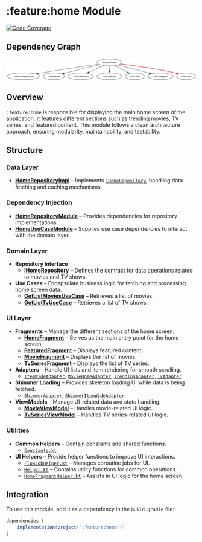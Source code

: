 # :feature:home Module

[![Code Coverage][feature-home-coverage-badge]][feature-home-coverage-link]

## Dependency Graph

![Dependency graph](../../docs/images/module-graphs/feature-home.svg)

## Overview

`:feature:home` is responsible for displaying the main home screen of the application. It features different sections such as trending movies, TV series, and featured content. This module follows a clean architecture approach, ensuring modularity, maintainability, and testability.

## Structure

### Data Layer

- **[HomeRepositoryImpl](../home/src/main/kotlin/com/waffiq/bazz_movies/feature/home/data/repository/HomeRepositoryImpl.kt)** – Implements [`IHomeRepository`](../home/src/main/kotlin/com/waffiq/bazz_movies/feature/home/domain/repository/IHomeRepository.kt), handling data fetching and caching mechanisms.

### Dependency Injection

- **[HomeRepositoryModule](../home/src/main/kotlin/com/waffiq/bazz_movies/feature/home/di/HomeRepositoryModule.kt)** – Provides dependencies for repository implementations.
- **[HomeUseCaseModule](../home/src/main/kotlin/com/waffiq/bazz_movies/feature/home/di/HomeUseCaseModule.kt)** – Supplies use case dependencies to interact with the domain layer.

### Domain Layer

- **Repository Interface**
  - **[IHomeRepository](../home/src/main/kotlin/com/waffiq/bazz_movies/feature/home/domain/repository/IHomeRepository.kt)** – Defines the contract for data operations related to movies and TV shows.
- **Use Cases** – Encapsulate business logic for fetching and processing home screen data.
  - **[GetListMoviesUseCase](../home/src/main/kotlin/com/waffiq/bazz_movies/feature/home/domain/usecase/getListMovie/GetListMoviesUseCase.kt)** – Retrieves a list of movies.
  - **[GetListTvUseCase](../home/src/main/kotlin/com/waffiq/bazz_movies/feature/home/domain/usecase/getListTv/GetListTvUseCase.kt)** – Retrieves a list of TV shows.

### UI Layer

- **Fragments** – Manage the different sections of the home screen.
  - **[HomeFragment](../home/src/main/kotlin/com/waffiq/bazz_movies/feature/home/ui/HomeFragment.kt)** – Serves as the main entry point for the home screen.
  - **[FeaturedFragment](../home/src/main/kotlin/com/waffiq/bazz_movies/feature/home/ui/FeaturedFragment.kt)** – Displays featured content.
  - **[MovieFragment](../home/src/main/kotlin/com/waffiq/bazz_movies/feature/home/ui/MovieFragment.kt)** – Displays the list of movies.
  - **[TvSeriesFragment](../home/src/main/kotlin/com/waffiq/bazz_movies/feature/home/ui/TvSeriesFragment.kt)** – Displays the list of TV series.
- **Adapters** – Handle UI lists and item rendering for smooth scrolling.
  - [`ItemWideAdapter`](../home/src/main/kotlin/com/waffiq/bazz_movies/feature/home/ui/adapter/ItemWIdeAdapter.kt), [`MovieHomeAdapter`](../home/src/main/kotlin/com/waffiq/bazz_movies/feature/home/ui/adapter/MovieHomeAdapter.kt), [`TrendingAdapter`](../home/src/main/kotlin/com/waffiq/bazz_movies/feature/home/ui/adapter/TrendingAdapter.kt), [`TvAdapter`](../home/src/main/kotlin/com/waffiq/bazz_movies/feature/home/ui/adapter/TvAdapter.kt)
- **Shimmer Loading** – Provides skeleton loading UI while data is being fetched.
  - [`ShimmerAdapter`](../home/src/main/kotlin/com/waffiq/bazz_movies/feature/home/ui/shimmer/ShimmerAdapter.kt), [`ShimmerItemWideAdapter`](../home/src/main/kotlin/com/waffiq/bazz_movies/feature/home/ui/shimmer/ShimmerItemWideAdapter.kt)
- **ViewModels** – Manage UI-related data and state handling.
  - **[MovieViewModel](../home/src/main/kotlin/com/waffiq/bazz_movies/feature/home/ui/viewmodel/MovieViewModel.kt)** – Handles movie-related UI logic.
  - **[TvSeriesViewModel](../home/src/main/kotlin/com/waffiq/bazz_movies/feature/home/ui/viewmodel/TvSeriesViewModel.kt)** – Handles TV series-related UI logic.

### Utilities

- **Common Helpers** – Contain constants and shared functions.
  - [`Constants.kt`](../home/src/main/kotlin/com/waffiq/bazz_movies/feature/home/utils/common/Constants.kt)
- **UI Helpers** – Provide helper functions to improve UI interactions.
  - [`FlowJobHelper.kt`](../home/src/main/kotlin/com/waffiq/bazz_movies/feature/home/utils/helpers/FlowJobHelper.kt) – Manages coroutine jobs for UI.
  - [`Helper.kt`](../home/src/main/kotlin/com/waffiq/bazz_movies/feature/home/utils/helpers/Helper.kt) – Contains utility functions for common operations.
  - [`HomeFragmentHelper.kt`](../home/src/main/kotlin/com/waffiq/bazz_movies/feature/home/utils/helpers/HomeFragmentHelper.kt) – Assists in UI logic for the home screen.

## Integration

To use this module, add it as a dependency in the `build.gradle` file:

```gradle
dependencies {
    implementation(project(":feature:home"))
}
```

<!-- LINK -->

[feature-home-coverage-badge]: https://codecov.io/gh/waffiqaziz/BAZZ-Movies/branch/main/graph/badge.svg?flag=feature-home
[feature-home-coverage-link]: https://app.codecov.io/gh/waffiqaziz/BAZZ-Movies/tree/main/feature/home/src/main/kotlin/com/waffiq/bazz_movies/feature/home
